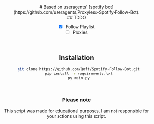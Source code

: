 <br/>
<div align="center">
# Based on useragents' [spotify bot](https://github.com/useragents/Proxyless-Spotify-Follow-Bot).<br>
## TODO

- [x] Follow Playlist
- [ ] Proxies

<br>

## Installation

```bash
  git clone https://github.com/Qoft/Spotify-Follow-Bot.git
  pip install -r requirements.txt
  py main.py
```

<br>

### Please note

This script was made for educational purposes, I am not responsible for your actions using this script.
</div>
